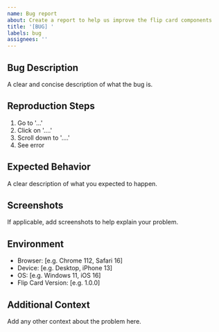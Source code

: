 ```yaml
---
name: Bug report
about: Create a report to help us improve the flip card components
title: '[BUG] '
labels: bug
assignees: ''
---
```


## Bug Description
A clear and concise description of what the bug is.

## Reproduction Steps
1. Go to '...'
2. Click on '....'
3. Scroll down to '....'
4. See error

## Expected Behavior
A clear description of what you expected to happen.

## Screenshots
If applicable, add screenshots to help explain your problem.

## Environment
- Browser: [e.g. Chrome 112, Safari 16]
- Device: [e.g. Desktop, iPhone 13]
- OS: [e.g. Windows 11, iOS 16]
- Flip Card Version: [e.g. 1.0.0]

## Additional Context
Add any other context about the problem here.